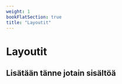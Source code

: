 ```yaml
---
weight: 1
bookFlatSection: true
title: "Layoutit"
---
```


# Layoutit

## Lisätään tänne jotain sisältöä